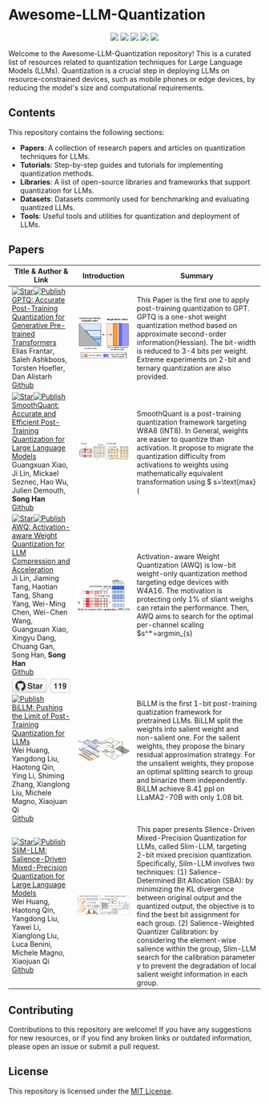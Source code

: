 # Awesome-LLM-Quantization

<div align='center'>
  <img src=https://cdn.rawgit.com/sindresorhus/awesome/d7305f38d29fed78fa85652e3a63e154dd8e8829/media/badge.svg >
  <img src=https://img.shields.io/github/stars/pprp/Awesome-LLM-Quantization.svg?style=social >
  <img src=https://img.shields.io/github/watchers/pprp/Awesome-LLM-Quantization.svg?style=social >
  <img src=https://img.shields.io/badge/Release-v0.1-brightgreen.svg >
  <img src=https://img.shields.io/badge/License-GPLv3.0-turquoise.svg >
 </div>   

Welcome to the Awesome-LLM-Quantization repository! This is a curated list of resources related to quantization techniques for Large Language Models (LLMs). Quantization is a crucial step in deploying LLMs on resource-constrained devices, such as mobile phones or edge devices, by reducing the model's size and computational requirements.

## Contents

This repository contains the following sections:

- **Papers**: A collection of research papers and articles on quantization techniques for LLMs.
- **Tutorials**: Step-by-step guides and tutorials for implementing quantization methods.
- **Libraries**: A list of open-source libraries and frameworks that support quantization for LLMs.
- **Datasets**: Datasets commonly used for benchmarking and evaluating quantized LLMs.
- **Tools**: Useful tools and utilities for quantization and deployment of LLMs.


## Papers 

| Title & Author & Link                                        | Introduction                                                 | Summary                                                      |
| ------------------------------------------------------------ | ------------------------------------------------------------ | ------------------------------------------------------------ |
| [![Star](https://img.shields.io/github/stars/IST-DASLab/gptq.svg?style=social&label=Star)](https://github.com/IST-DASLab/gptq)[![Publish](https://img.shields.io/badge/Conference-ICLR22-blue)]()<br>[GPTQ: Accurate Post-Training Quantization for Generative Pre-trained Transformers](https://arxiv.org/abs/2210.17323) <br> Elias Frantar, Saleh Ashkboos, Torsten Hoefler, Dan Alistarh <br> [Github](https://github.com/IST-DASLab/gptq) | ![image-20240529203728325](asset/image-20240529203728325.png) | This Paper is the first one to apply post-training quantization to GPT. GPTQ is a one-shot weight quantization method based on approximate second-order information(Hessian). The bit-width is reduced to 3-4 bits per weight. Extreme experiments on 2-bit and ternary quantization are also provided. |
| [![Star](https://img.shields.io/github/stars/mit-han-lab/smoothquant.svg?style=social&label=Star)]()[![Publish](https://img.shields.io/badge/Conference-ICML23-blue)]()<br>[SmoothQuant: Accurate and Efficient Post-Training Quantization for Large Language Models](https://arxiv.org/abs/2211.10438) <br> Guangxuan Xiao, Ji Lin, Mickael Seznec, Hao Wu, Julien Demouth, **Song Han** <br> [Github](https://github.com/mit-han-lab/smoothquant) | ![image-20240529213948826](asset/image-20240529213948826.png) | SmoothQuant is a post-training quantization framework targeting W8A8 (INT8). In General, weights are easier to quantize than activation. It propose to migrate the quantization difficulty from activations to weights using mathematically equivalent transformation using $ s=\text{max}(|X|)^\alpha \div \text{max}(|W|)^{1-\alpha}$. |
| [![Star](https://img.shields.io/github/stars/mit-han-lab/llm-awq.svg?style=social&label=Star)]()[![Publish](https://img.shields.io/badge/Conference-MLSys24_BestPaper-blue)]()<br/>[AWQ: Activation-aware Weight Quantization for LLM Compression and Acceleration](https://arxiv.org/abs/2306.00978) <br/>Ji Lin, Jiaming Tang, Haotian Tang, Shang Yang, Wei-Ming Chen, Wei-Chen Wang, Guangxuan Xiao, Xingyu Dang, Chuang Gan, Song Han, **Song Han** <br/> [Github](https://github.com/mit-han-lab/llm-awq) | ![image-20240529214839469](asset/image-20240529214839469.png) | Activation-aware Weight Quantization (AWQ) is low-bit weight-only quantization method targeting edge devices with W4A16. The motivation is protecting only 1% of sliant weighs can retain the performance. Then, AWQ aims to search for the optimal per-channel scaling $s^*=argmin_{s}||Q(W\cdot diag(s))(diag(s)^{-1}\cdot X)-WX||$ to protect the salient weights by observing the activation. Then, we have $Q(w\cdot s)\cdot \frac{x}{s}$. |
| [![Star](asset/BiLLM.svg)]()[![Publish](https://img.shields.io/badge/Conference-ICML24-blue)]()<br/>[BiLLM: Pushing the Limit of Post-Training Quantization for LLMs](https://arxiv.org/abs/2402.04291) <br/> Wei Huang, Yangdong Liu, Haotong Qin, Ying Li, Shiming Zhang, Xianglong Liu, Michele Magno, Xiaojuan Qi <br/> [Github](https://github.com/Aaronhuang-778/BiLLM) | ![image-20240529225417121](asset/image-20240529225417121.png) | BiLLM is the first 1-bit post-training quatization framework for pretrained LLMs. BiLLM split the weights into salient weight and non-salient one. For the salient weights, they propose the binary residual approximation strategy. For the unsalient weights, they propose an optimal splitting search to group and binarize them independently. BiLLM achieve 8.41 ppl on LLaMA2-70B with only 1.08 bit. |
| [![Star](https://img.shields.io/github/stars/Aaronhuang-778/Slim-LLM.svg?style=social&label=Star)]()[![Publish](https://img.shields.io/badge/Conference-Arxiv24-blue)]()<br/>[SliM-LLM: Salience-Driven Mixed-Precision Quantization for Large Language Models](https://arxiv.org/abs/2405.14917) <br/> Wei Huang, Haotong Qin, Yangdong Liu, Yawei Li, Xianglong Liu, Luca Benini, Michele Magno, Xiaojuan Qi <br/> [Github](https://github.com/Aaronhuang-778/SliM-LLM) | ![image-20240529231050896](asset/image-20240529231050896.png) | This paper presents Slience-Driven Mixed-Precision Quantization for LLMs, called Slim-LLM, targeting 2-bit mixed precision quantization. Specifically, Silm-LLM involves two techniques: (1) Salience-Determined Bit Allocation (SBA): by minimizing the KL divergence between original output and the quantized output, the objective is to find the best bit assignment for each group. (2) Salience-Weighted Quantizer Calibration: by considering the element-wise salience within the group, Slim-LLM search for the calibration parameter $\gamma$ to prevent the degradation of local salient weight information in each group. |






## Contributing

Contributions to this repository are welcome! If you have any suggestions for new resources, or if you find any broken links or outdated information, please open an issue or submit a pull request.

## License

This repository is licensed under the [MIT License](https://opensource.org/licenses/MIT).
